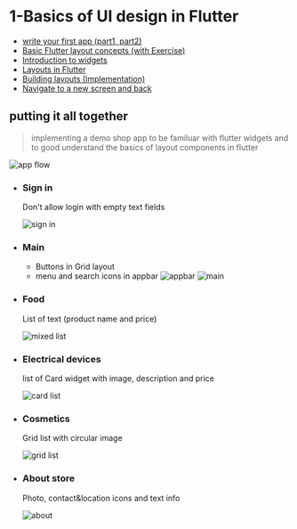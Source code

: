 
# 1-Basics of UI design in Flutter

- [write your first app (part1, part2)](https://flutter.dev/docs/get-started/codelab)
- [Basic Flutter layout concepts (with Exercise)](https://flutter.dev/docs/codelabs/layout-basics)
- [Introduction to widgets](https://flutter.dev/docs/development/ui/widgets-intro)
- [Layouts in Flutter](https://flutter.dev/docs/development/ui/layout)
- [Building layouts (Implementation)](https://flutter.dev/docs/development/ui/layout/tutorial)
- [Navigate to a new screen and back](https://flutter.dev/docs/cookbook/navigation/navigation-basics)

## putting it all together

> implementing a demo shop app to be familuar with flutter widgets
> and to good understand the basics of layout components in flutter

![app flow](./images/app-flow.png)

- ### Sign in
  
    Don't allow login with empty text fields
    
    ![sign in](./images/sign-in.png)

- ### Main

  - Buttons in Grid layout
  - menu and search icons in appbar
  ![appbar](https://miro.medium.com/max/638/1*JOIS3OWBqGiPZpFL45ExiQ.png)
  ![main](./images/main.jpg)

- ### Food

    List of text  (product name and price)
    
    ![mixed list](./images/mixed-list.png)

- ### Electrical devices

    list of Card widget with image, description and price
    
    ![card list](./images/card-list.gif)

- ### Cosmetics

    Grid list with circular image
    
    ![grid list](./images/grid-list.gif)   

- ### About store
  
    Photo, contact&location icons and text info
    
    ![about](./images/about.jpg)
